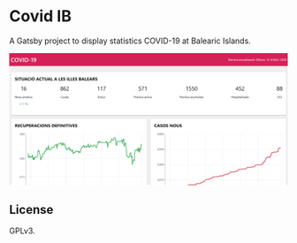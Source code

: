 # Covid IB

A Gatsby project to display statistics COVID-19 at Balearic Islands.

![Capture](./captura.png)

## License

GPLv3.
